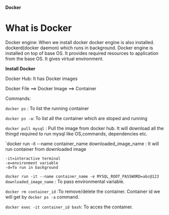 **Docker**

# What is Docker

Docker engine: When we install docker docker engine is also installed. dockerd(docker daemon) which runs in background. Docker engine is installed on top of base OS. It provides required resources to application from the base OS. It gives virtual environment.

**Install Docker**


Docker Hub: It has Docker images

Docker File ==> Docker Image ==> Container

Commands:

`docker ps` : To list the running container

`docker ps -a`: To list all the container which are stoped and running

`docker pull mysql` : Pull the image from docker hub. It will download all the thingd required to run mysql like OS,commands, dependencies etc.

`docker run -it --name container_name downloaded_image_name : It will run container from downloaded image 

```
-it=interactive terminal 
-e=environment variable
-d=To run in background
```

`docker run -it --name container_name -e MYSQL_ROOT_PASSWORD=abc@123 downloaded_image_name` : To pass environmental variable.

`docker rm container_id` :To remove/delete the container. Container id we will get by `docker ps -a` command.

`docker exec -it container_id bash`: To acces the container.




